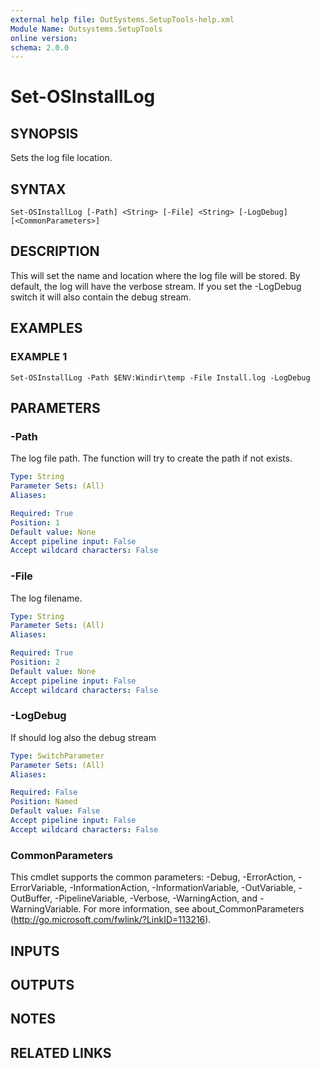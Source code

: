```yaml
---
external help file: OutSystems.SetupTools-help.xml
Module Name: Outsystems.SetupTools
online version:
schema: 2.0.0
---
```


# Set-OSInstallLog

## SYNOPSIS
Sets the log file location.

## SYNTAX

```
Set-OSInstallLog [-Path] <String> [-File] <String> [-LogDebug] [<CommonParameters>]
```

## DESCRIPTION
This will set the name and location where the log file will be stored.
By default, the log will have the verbose stream.
If you set the -LogDebug switch it will also contain the debug stream.

## EXAMPLES

### EXAMPLE 1
```
Set-OSInstallLog -Path $ENV:Windir\temp -File Install.log -LogDebug
```

## PARAMETERS

### -Path
The log file path.
The function will try to create the path if not exists.

```yaml
Type: String
Parameter Sets: (All)
Aliases:

Required: True
Position: 1
Default value: None
Accept pipeline input: False
Accept wildcard characters: False
```

### -File
The log filename.

```yaml
Type: String
Parameter Sets: (All)
Aliases:

Required: True
Position: 2
Default value: None
Accept pipeline input: False
Accept wildcard characters: False
```

### -LogDebug
If should log also the debug stream

```yaml
Type: SwitchParameter
Parameter Sets: (All)
Aliases:

Required: False
Position: Named
Default value: False
Accept pipeline input: False
Accept wildcard characters: False
```

### CommonParameters
This cmdlet supports the common parameters: -Debug, -ErrorAction, -ErrorVariable, -InformationAction, -InformationVariable, -OutVariable, -OutBuffer, -PipelineVariable, -Verbose, -WarningAction, and -WarningVariable. For more information, see about_CommonParameters (http://go.microsoft.com/fwlink/?LinkID=113216).

## INPUTS

## OUTPUTS

## NOTES

## RELATED LINKS
